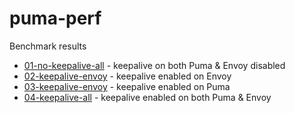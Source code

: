 # puma-perf

Benchmark results
- [01-no-keepalive-all](01-no-keepalive-all) - keepalive on both Puma & Envoy disabled
- [02-keepalive-envoy](02-keepalive-envoy) - keepalive enabled on Envoy
- [03-keepalive-envoy](03-keepalive-envoy) - keepalive enabled on Puma
- [04-keepalive-all](04-keepalive-all) - keepalive enabled on both Puma & Envoy